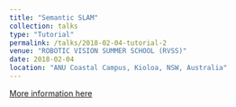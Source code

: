 ```yaml
---
title: "Semantic SLAM"
collection: talks
type: "Tutorial"
permalink: /talks/2018-02-04-tutorial-2
venue: "ROBOTIC VISION SUMMER SCHOOL (RVSS)"
date: 2018-02-04
location: "ANU Coastal Campus, Kioloa, NSW, Australia"
---
```


[More information here](https://www.roboticvision.org/rv_event/robotic-vision-summer-school-rvss-2018/)
